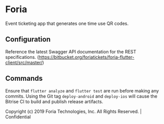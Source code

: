 # Foria

Event ticketing app that generates one time use QR codes.

## Configuration
Reference the latest Swagger API documentation for the REST specifications.
(https://bitbucket.org/foriatickets/foria-flutter-client/src/master/)

## Commands

Ensure that `flutter analyze` and `flutter test` are run before making any commits.
Using the Git tag `deploy-android` and `deploy-ios` will cause the Bitrise CI to 
build and publish release artifacts.

Copyright (c) 2019 Foria Technologies, Inc. All Rights Reserved. | Confidential